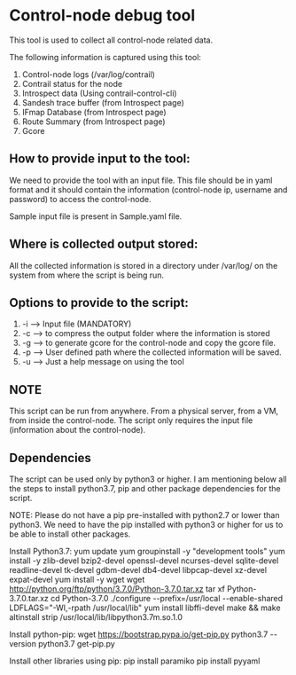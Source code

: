 # Control-node debug tool

This tool is used to collect all control-node related data.

The following information is captured using this tool:
1. Control-node logs (/var/log/contrail)
2. Contrail status for the node
3. Introspect data (Using contrail-control-cli)
4. Sandesh trace buffer (from Introspect page)
5. IFmap Database (from Introspect page)
6. Route Summary (from Introspect page)
7. Gcore 

## How to provide input to the tool:

We need to provide the tool with an input file. This file should be in yaml format
and it should contain the information (control-node ip, username and password) to
access the control-node.

Sample input file is present in Sample.yaml file.

## Where is collected output stored:

All the collected information is stored in a directory under /var/log/ on the system
from where the script is being run. 

## Options to provide to the script:

1. -i --> Input file (MANDATORY)
2. -c --> to compress the output folder where the information is stored
3. -g --> to generate gcore for the control-node and copy the gcore file.
4. -p --> User defined path where the collected information will be saved.
5. -u --> Just a help message on using the tool

## NOTE

This script can be run from anywhere. From a physical server, from a VM, from inside
the control-node. The script only requires the input file (information about the
control-node).

## Dependencies

The script can be used only by python3 or higher. I am mentioning below all the steps to install python3.7, pip and other package dependencies for the script.

NOTE: Please do not have a pip pre-installed with python2.7 or lower than python3. We need to have the pip installed with python3 or higher for us to be able to install other packages. 

Install Python3.7:
yum update
yum groupinstall -y "development tools"
yum install -y zlib-devel bzip2-devel openssl-devel ncurses-devel sqlite-devel readline-devel tk-devel gdbm-devel db4-devel libpcap-devel xz-devel expat-devel
yum install -y wget
wget http://python.org/ftp/python/3.7.0/Python-3.7.0.tar.xz
tar xf Python-3.7.0.tar.xz
cd Python-3.7.0
./configure --prefix=/usr/local --enable-shared LDFLAGS="-Wl,-rpath /usr/local/lib"
yum install libffi-devel
make && make altinstall
strip /usr/local/lib/libpython3.7m.so.1.0

Install python-pip:
wget https://bootstrap.pypa.io/get-pip.py
python3.7 --version
python3.7 get-pip.py

Install other libraries using pip:
pip install paramiko
pip install pyyaml

